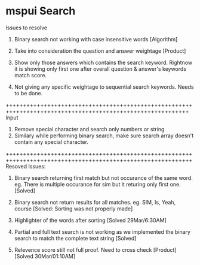 # mspui Search 
Issues to resolve
1. Binary search not working with case insensitive words [Algorithm]

4. Take into consideration the question and answer weightage [Product]
5. Show only those answers which contains the search keyword. Rightnow it is showing only first one after overall question & answer's keywords match score. 
6. Not giving any specific weightage to sequential search keywords. Needs to be done.



+++++++++++++++++++++++++++++++++++++++++++++++++++++++++++++++++++++++++++++++++++++++++++++++++++++++++++
Input

1. Remove special character and search only numbers or string
2. Similary while performing binary search, make sure search array doesn't contain any special character. 


++++++++++++++++++++++++++++++++++++++++++++++++++++++++++++++++++++++++++++++++++++++++++++++++++++++++++++
Resoved Issues: 

1. Binary search returning first match but not occurance of the same word. eg. There is multiple occurance for sim but it returing only first one. [Solved]

2. Binary search not return results for all matches. eg. SIM, Is, Yeah, course [Solved: Sorting was not properly made]

3. Highlighter of the words after sorting [Solved 29Mar/6:30AM]
4. Partial and full text search is not working as we implemented the binary search to match the complete text string [Solved]
5. Relevence score still not full proof. Need to cross check [Product] [Solved 30Mar/01:10AM]